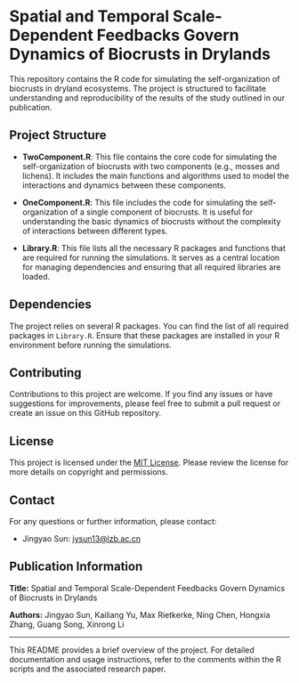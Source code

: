 # Spatial and Temporal Scale-Dependent Feedbacks Govern Dynamics of Biocrusts in Drylands

This repository contains the R code for simulating the self-organization of biocrusts in dryland ecosystems. The project is structured to facilitate understanding and reproducibility of the results of the study outlined in our publication.

## Project Structure

- **TwoComponent.R**: This file contains the core code for simulating the self-organization of biocrusts with two components (e.g., mosses and lichens). It includes the main functions and algorithms used to model the interactions and dynamics between these components.

- **OneComponent.R**: This file includes the code for simulating the self-organization of a single component of biocrusts. It is useful for understanding the basic dynamics of biocrusts without the complexity of interactions between different types.

- **Library.R**: This file lists all the necessary R packages and functions that are required for running the simulations. It serves as a central location for managing dependencies and ensuring that all required libraries are loaded.


## Dependencies

The project relies on several R packages. You can find the list of all required packages in `Library.R`. Ensure that these packages are installed in your R environment before running the simulations.

## Contributing

Contributions to this project are welcome. If you find any issues or have suggestions for improvements, please feel free to submit a pull request or create an issue on this GitHub repository.

## License

This project is licensed under the [MIT License](LICENSE). Please review the license for more details on copyright and permissions.

## Contact

For any questions or further information, please contact:
- Jingyao Sun: jysun13@lzb.ac.cn


## Publication Information

**Title:** Spatial and Temporal Scale-Dependent Feedbacks Govern Dynamics of Biocrusts in Drylands

**Authors:** Jingyao Sun, Kailiang Yu, Max Rietkerke, Ning Chen, Hongxia Zhang, Guang Song, Xinrong Li


---

This README provides a brief overview of the project. For detailed documentation and usage instructions, refer to the comments within the R scripts and the associated research paper.
